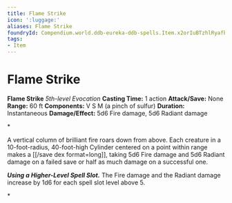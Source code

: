 ```yaml
---
title: Flame Strike
icon: ':luggage:'
aliases: Flame Strike
foundryId: Compendium.world.ddb-eureka-ddb-spells.Item.x2orIuBTzhlRyafb
tags:
- Item
---
```


# Flame Strike

**Flame Strike**
_5th-level Evocation_
**Casting Time:** 1 action
**Attack/Save:** None
**Range:** 60 ft
**Components:** V S M (a pinch of sulfur)
**Duration:** Instantaneous
**Damage/Effect:** 5d6 Fire damage, 5d6 Radiant damage

*<p>A vertical column of brilliant fire roars down from above. Each creature in a 10-foot-radius, 40-foot-high Cylinder centered on a point within range makes a [[/save dex format=long]], taking 5d6 Fire damage and 5d6 Radiant damage on a failed save or half as much damage on a successful one.

***Using a Higher-Level Spell Slot.*** The Fire damage and the Radiant damage increase by 1d6 for each spell slot level above 5.</p>*